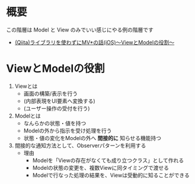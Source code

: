 # 概要
この階層は Model と View のみでいい感じにやる例の階層です
- [(Qiita)ライブラリを使わずにMV*の話(iOS)〜ViewとModelの役割〜](https://qiita.com/yokoyas000/items/5aeff895233f9c1af9d4)

# ViewとModelの役割

1. Viewとは
    - 画面の構築/表示を行う
    - (内部表現をUI要素へ変換する)
    - (ユーザー操作の受付を行う)
1. Modelとは
    - なんらかの状態・値を持つ
    - Modelの外から指示を受け処理を行う
    - 状態・値の変化をModelの外へ **間接的に** 知らせる機能持つ
1. 間接的な通知方法として、Observerパターンを利用する
    - 理由
        - Modelを「Viewの存在がなくても成り立つクラス」として作れる
        - Modelの状態の変更を、複数Viewに同タイミングで渡せる
        - Modelで行なった処理の結果を、Viewは受動的に知ることができる
